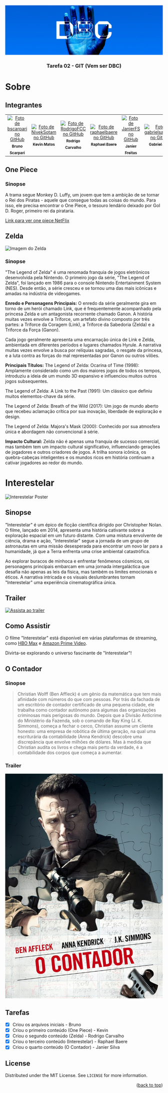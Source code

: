 <a name="readme-top"></a>

<!-- PROJECT LOGO -->
<br />
<div align="center">
  <a href="https://github.com/othneildrew/Best-README-Template">
    <img src="images/banner.jpg" alt="Logo">
  </a>

  <h3 align="center">Tarefa 02 - GIT (Vem ser DBC)</h3>
</div>




# Sobre

## Integrantes
  
  <table>
    <tr>
      <td align="center">
        <a href="https://github.com/bscarpari">
          <img src="https://avatars.githubusercontent.com/u/53575457?v=4" width="100px;" alt="Foto de bscarpari no GitHub"/><br>
          <sub>
            <b>Bruno Scarpari</b>
          </sub>
        </a>
      </td>
      <td align="center">
        <a href="https://github.com/NivekSotam">
          <img src="https://avatars.githubusercontent.com/u/91156133?v=4" width="100px;" alt="Foto de NivekSotam no GitHub"/><br>
          <sub>
            <b>Kevin Matos</b>
          </sub>
        </a>
      </td>
      <td align="center">
        <a href="https://github.com/RodrigoFCC">
          <img src="https://avatars.githubusercontent.com/u/48099828?v=4" width="100px;" alt="Foto de RodrigoFCC no GitHub"/><br>
          <sub>
            <b>Rodrigo Carvalho</b>
          </sub>
        </a>
      </td>
      <td align="center">
        <a href="https://github.com/raphaelbaere">
          <img src="https://avatars.githubusercontent.com/u/72669481?v=4" width="100px;" alt="Foto de raphaelbaere no GitHub"/><br>
          <sub>
            <b>Raphael Baere</b>
          </sub>
        </a>
      </td>
      <td align="center">
        <a href="https://github.com/JanierFS">
          <img src="https://avatars.githubusercontent.com/u/153662919?v=4" width="100px;" alt="Foto de JanierFS no GitHub"/><br>
          <sub>
            <b>Janier Freitas</b>
          </sub>
        </a>
      </td>
      <td align="center">
        <a href="http://github.com/gabrielsalesdev">
          <img src="https://avatars.githubusercontent.com/u/115078106?v=4" width="100px;" alt="Foto de gabrielsalesdev no GitHub"/><br>
          <sub>
            <b>Gabriel Sales</b>
          </sub>
        </a>
      </td>
    </tr>
  </table>

## One Piece

### Sinopse

A trama segue Monkey D. Luffy, um jovem que tem a ambição de se tornar o Rei dos Piratas - aquele que consegue todas as coisas do mundo. Para isso, ele precisa encontrar o One Piece, o tesouro lendário deixado por Gol D. Roger, primeiro rei da pirataria.

[Link para ver one piece NetFlix](https://www.netflix.com/watch/80107105?trackId=255824129)

## Zelda

 <img src="https://www.fdcomunicacao.com.br/wp-content/uploads/2020/10/link_Easy-Resize.com_.jpg" alt="Imagem do Zelda" >

### Sinopse

"The Legend of Zelda" é uma renomada franquia de jogos eletrônicos desenvolvida pela Nintendo. O primeiro jogo da série, "The Legend of Zelda", foi lançado em 1986 para o console Nintendo Entertainment System (NES). Desde então, a série cresceu e se tornou uma das mais icônicas e amadas na indústria de videogames.

**Enredo e Personagens Principais:**
O enredo da série geralmente gira em torno de um herói chamado Link, que é frequentemente acompanhado pela princesa Zelda e um antagonista recorrente chamado Ganon. A história muitas vezes envolve a Triforce, um artefato divino composto por três partes: a Triforce da Coragem (Link), a Triforce da Sabedoria (Zelda) e a Triforce da Força (Ganon).

Cada jogo geralmente apresenta uma encarnação única de Link e Zelda, ambientada em diferentes períodos e lugares chamados Hyrule. A narrativa muitas vezes envolve a busca por relíquias sagradas, o resgate da princesa, e a luta contra as forças do mal representadas por Ganon ou outros vilões.

**Principais Títulos:**
The Legend of Zelda: Ocarina of Time (1998): Amplamente considerado como um dos maiores jogos de todos os tempos, introduziu a ideia de um mundo 3D expansivo e influenciou muitos outros jogos subsequentes.

The Legend of Zelda: A Link to the Past (1991): Um clássico que definiu muitos elementos-chave da série.

The Legend of Zelda: Breath of the Wild (2017): Um jogo de mundo aberto que recebeu aclamação crítica por sua inovação, liberdade de exploração e design.

The Legend of Zelda: Majora's Mask (2000): Conhecido por sua atmosfera única e abordagem não convencional à série.

**Impacto Cultural:**
Zelda não é apenas uma franquia de sucesso comercial, mas também tem um impacto cultural significativo, influenciando gerações de jogadores e outros criadores de jogos. A trilha sonora icônica, os quebra-cabeças inteligentes e os mundos ricos em história continuam a cativar jogadores ao redor do mundo.

# Interestelar

![Interestelar Poster](https://i0.wp.com/jornal.usp.br/wp-content/uploads/2023/04/Interstellar_resized.png?fit=800%2C420&ssl=1)

## Sinopse

"Interestelar" é um épico de ficção científica dirigido por Christopher Nolan. O filme, lançado em 2014, apresenta uma história cativante sobre a exploração espacial em um futuro distante. Com uma mistura envolvente de ciência, drama e ação, "Interestelar" segue a jornada de um grupo de astronautas em uma missão desesperada para encontrar um novo lar para a humanidade, já que a Terra enfrenta uma crise ambiental catastrófica.

Ao explorar buracos de minhoca e enfrentar fenômenos cósmicos, os personagens principais embarcam em uma jornada intergaláctica que desafia não apenas as leis da física, mas também os limites emocionais e éticos. A narrativa intricada e os visuais deslumbrantes tornam "Interestelar" uma experiência cinematográfica única.

## Trailer

[![Assista ao trailer](https://olhardigital.com.br/wp-content/uploads/2023/07/this-is-how-interstellar-originally-ended_9e59.1280.webp)](https://www.youtube.com/watch?v=hHBsKHVLAYc)


## Como Assistir

O filme "Interestelar" está disponível em várias plataformas de streaming, como [HBO Max](https://play.hbomax.com/privacy/consent) e [Amazon Prime Video](https://www.primevideo.com/dp/amzn1.dv.gti.cb9b98b3-b3ad-4a21-9da2-7c8f1a7c9c4c?autoplay=0&ref_=atv_cf_strg_wb).

Divirta-se explorando o universo fascinante de "Interestelar"!

## O  Contador

### Sinopse

>Christian Wolff (Ben Affleck) é um gênio da matemática que tem mais afinidade com números do que com pessoas. Por trás da fachada de um escritório de contador certificado de uma pequena cidade, ele trabalha como contador autônomo para algumas das organizações criminosas mais perigosas do mundo. Depois que a Divisão Anticrime do Ministério da Fazenda, sob o comando de Ray King (J. K. Simmons), começa a fechar o cerco, Christian assume um cliente honesto: uma empresa de robótica de última geração, na qual uma escriturária da contabilidade (Anna Kendrick) descobre uma discrepância que envolve milhões de dólares. Mas à medida que Christian audita os livros e chega mais perto da verdade, é a contabilidade dos corpos que começa a aumentar.

### Trailer

[![Assista ao trailer](./images/O%20Contador2.jpg)](https://www.youtube.com/watch?v=JwAzOD1J51o)


## Tarefas

- [x] Criou os arquivos iniciais -  Bruno 
- [x] Criou o primeiro conteúdo (One Piece) - Kevin
- [x] Criou o segundo conteúdo (Zelda) - Rodrigo Carvalho
- [x] Criou o terceiro conteúdo (Interestelar) - Raphael Baere
- [x] Criou o quarto conteúdo (O Contador) - Janier Silva 

## License

Distributed under the MIT License. See `LICENSE` for more information.

<p align="right">(<a href="#readme-top">back to top</a>)</p>
